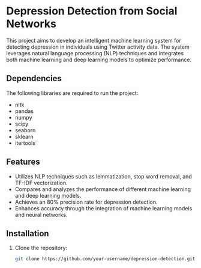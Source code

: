 # Depression Detection from Social Networks

This project aims to develop an intelligent machine learning system for detecting depression in individuals using Twitter activity data. The system leverages natural language processing (NLP) techniques and integrates both machine learning and deep learning models to optimize performance.

## Dependencies

The following libraries are required to run the project:

- nltk
- pandas
- numpy
- scipy
- seaborn
- sklearn
- itertools

## Features

- Utilizes NLP techniques such as lemmatization, stop word removal, and TF-IDF vectorization.
- Compares and analyzes the performance of different machine learning and deep learning models.
- Achieves an 80% precision rate for depression detection.
- Enhances accuracy through the integration of machine learning models and neural networks.

## Installation

1. Clone the repository:

   ```bash
   git clone https://github.com/your-username/depression-detection.git
